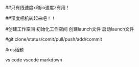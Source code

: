 ##只有线速度x和jio速度z有用！

##深度相机转起来吧！！

#创建工作空间 初始化工作空间 创建launch文件 启动launch文件

#git clone/status/comit/pull/push/add/commit

#ros话题

vs code
vscode markdown
